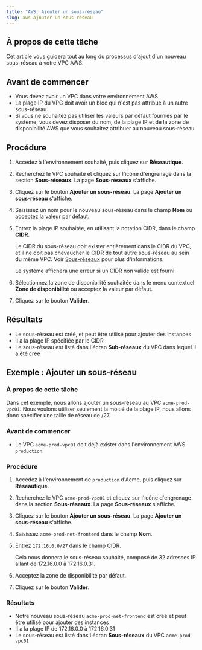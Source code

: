 ```yaml
---
title: "AWS: Ajouter un sous-réseau"
slug: aws-ajouter-un-sous-reseau
---
```



## À propos de cette tâche

Cet article vous guidera tout au long du processus d'ajout d'un nouveau sous-réseau à votre VPC AWS.

## Avant de commencer

- Vous devez avoir un VPC dans votre environnement AWS
- La plage IP du VPC doit avoir un bloc qui n'est pas attribué à un autre sous-réseau
- Si vous ne souhaitez pas utiliser les valeurs par défaut fournies par le système, vous devez disposer du nom, de la plage IP et de la zone de disponibilité AWS que vous souhaitez attribuer au nouveau sous-réseau

## Procédure

1. Accédez à l'environnement souhaité, puis cliquez sur **Réseautique**.

2. Recherchez le VPC souhaité et cliquez sur l'icône d'engrenage dans la section **Sous-réseaux**. La page **Sous-réseaux** s'affiche.

3. Cliquez sur le bouton **Ajouter un sous-réseau**. La page **Ajouter un sous-réseau** s'affiche.

4. Saisissez un nom pour le nouveau sous-réseau dans le champ **Nom** ou acceptez la valeur par défaut.

5. Entrez la plage IP souhaitée, en utilisant la notation CIDR, dans le champ **CIDR**.

     Le CIDR du sous-réseau doit exister entièrement dans le CIDR du VPC, et il ne doit pas chevaucher le CIDR de tout autre sous-réseau au sein du même VPC. Voir [Sous-réseaux](aws-subnetworks.md) pour plus d'informations.

     Le système affichera une erreur si un CIDR non valide est fourni.

6. Sélectionnez la zone de disponibilité souhaitée dans le menu contextuel **Zone de disponibilité** ou acceptez la valeur par défaut.

7. Cliquez sur le bouton **Valider**.


## Résultats

- Le sous-réseau est créé, et peut être utilisé pour ajouter des instances
- Il a la plage IP spécifiée par le CIDR
- Le sous-réseau est listé dans l'écran **Sub-réseaux** du VPC dans lequel il a été créé

## Exemple : Ajouter un sous-réseau

### À propos de cette tâche

Dans cet exemple, nous allons ajouter un sous-réseau au VPC `acme-prod-vpc01`. Nous voulons utiliser seulement la moitié de la plage IP, nous allons donc spécifier une taille de réseau de /27.

### Avant de commencer

- Le VPC `acme-prod-vpc01` doit déjà exister dans l'environnement AWS `production`.

### Procédure

1. Accédez à l'environnement de `production` d'Acme, puis cliquez sur **Réseautique**.

2. Recherchez le VPC `acme-prod-vpc01` et cliquez sur l'icône d'engrenage dans la section **Sous-réseaux**. La page **Sous-réseaux** s'affiche.

3. Cliquez sur le bouton **Ajouter un sous-réseau**. La page **Ajouter un sous-réseau** s'affiche.

4. Saisissez `acme-prod-net-frontend` dans le champ **Nom**.

5. Entrez `172.16.0.0/27` dans le champ CIDR.

     Cela nous donnera le sous-réseau souhaité, composé de 32 adresses IP allant de 172.16.0.0 à 172.16.0.31.

6. Acceptez la zone de disponibilité par défaut.

7. Cliquez sur le bouton **Valider**.


### Résultats

- Notre nouveau sous-réseau `acme-prod-net-frontend` est créé et peut être utilisé pour ajouter des instances
- Il a la plage IP de 172.16.0.0 à 172.16.0.31
- Le sous-réseau est listé dans l'écran **Sous-réseaux** du VPC `acme-prod-vpc01`

